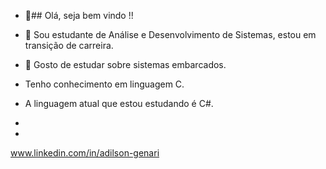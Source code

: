 - 👋## Olá, seja bem vindo !! 
- 👀 Sou estudante de Análise e Desenvolvimento de Sistemas, estou em transição de carreira.
- 🌱 Gosto de estudar sobre sistemas embarcados.
-    Tenho conhecimento em linguagem C.
-    A linguagem atual que estou estudando é C#.
-    

                                                
-    
www.linkedin.com/in/adilson-genari

<!---
Adilson-AG/Adilson-AG is a ✨ special ✨ repository because its `README.md` (this file) appears on your GitHub profile.
You can click the Preview link to take a look at your changes.
--->
